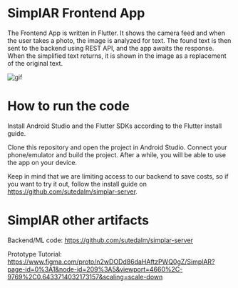 #  SimplAR Frontend App
The Frontend App is written in Flutter. It shows the camera feed and when the user takes a photo, the image is analyzed for text. The found text is then sent to the backend using REST API, and the app awaits the response. When the simplified text returns, it is shown in the image as a replacement of the original text.

![gif](https://user-images.githubusercontent.com/37225049/113060343-cb89a800-91b0-11eb-9a98-ae4b0deda43b.gif)

# How to run the code
Install Android Studio and the Flutter SDKs according to the Flutter install guide. 

Clone this repository and open the project in Android Studio. Connect your phone/emulator and build the project. After a while, you will be able to use the app on your device. 

Keep in mind that we are limiting access to our backend to save costs, so if you want to try it out, follow the install guide on https://github.com/sutedalm/simplar-server.

# SimplAR other artifacts
Backend/ML code: https://github.com/sutedalm/simplar-server

Prototype Tutorial: https://www.figma.com/proto/n2wDODd86daHAftzPWQ0gZ/SimplAR?page-id=0%3A1&node-id=209%3A5&viewport=4660%2C-9769%2C0.6433714032173157&scaling=scale-down 
